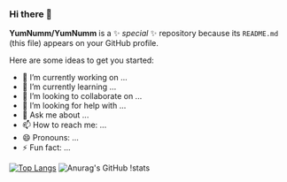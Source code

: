 ### Hi there 👋

**YumNumm/YumNumm** is a ✨ _special_ ✨ repository because its `README.md` (this file) appears on your GitHub profile.

Here are some ideas to get you started:

- 🔭 I’m currently working on ...
- 🌱 I’m currently learning ...
- 👯 I’m looking to collaborate on ...
- 🤔 I’m looking for help with ...
- 💬 Ask me about ...
- 📫 How to reach me: ...
- 😄 Pronouns: ...
- ⚡ Fun fact: ...


[![Top 
Langs](https://github-readme-stats.vercel.app/api/top-langs/?username=YumNumm)](https://github.com/YumNumm/github-readme-stats)
![Anurag's GitHub 
!stats](https://github-readme-stats.vercel.app/api?username=yumnumm&count_private=true)
